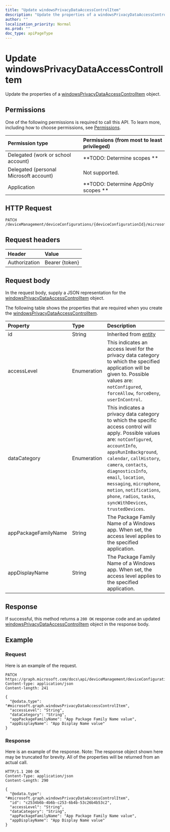 ```yaml
---
title: "Update windowsPrivacyDataAccessControlItem"
description: "Update the properties of a windowsPrivacyDataAccessControlItem object."
author: ""
localization_priority: Normal
ms.prod: ""
doc_type: apiPageType
---
```


# Update windowsPrivacyDataAccessControlItem

Update the properties of a [windowsPrivacyDataAccessControlItem](../resources/windowsprivacydataaccesscontrolitem.md) object.

## Permissions
One of the following permissions is required to call this API. To learn more, including how to choose permissions, see [Permissions](/concepts/permissions-reference.md).

|Permission type|Permissions (from most to least privileged)|
|:---|:---|
|Delegated (work or school account)|**TODO: Determine scopes **|
|Delegated (personal Microsoft account)|Not supported.|
|Application|**TODO: Determine AppOnly scopes **|

## HTTP Request
<!-- {
  "blockType": "ignored"
}
-->
``` http
PATCH /deviceManagement/deviceConfigurations/{deviceConfigurationId}/microsoft.graph.windows10GeneralConfiguration/privacyAccessControls/{windowsPrivacyDataAccessControlItemId}
```

## Request headers
|Header|Value|
|:---|:---|
|Authorization|Bearer {token}|

## Request body
In the request body, supply a JSON representation for the [windowsPrivacyDataAccessControlItem](../resources/windowsPrivacyDataAccessControlItem.md) object.

The following table shows the properties that are required when you create the [windowsPrivacyDataAccessControlItem](../resources/windowsprivacydataaccesscontrolitem.md).

|Property|Type|Description|
|:---|:---|:---|
|id|String| Inherited from [entity](../resources/entity.md)|
|accessLevel|Enumeration|This indicates an access level for the privacy data category to which the specified application will be given to. Possible values are: `notConfigured`, `forceAllow`, `forceDeny`, `userInControl`.|
|dataCategory|Enumeration|This indicates a privacy data category to which the specific access control will apply. Possible values are: `notConfigured`, `accountInfo`, `appsRunInBackground`, `calendar`, `callHistory`, `camera`, `contacts`, `diagnosticsInfo`, `email`, `location`, `messaging`, `microphone`, `motion`, `notifications`, `phone`, `radios`, `tasks`, `syncWithDevices`, `trustedDevices`.|
|appPackageFamilyName|String|The Package Family Name of a Windows app. When set, the access level applies to the specified application.|
|appDisplayName|String|The Package Family Name of a Windows app. When set, the access level applies to the specified application.|



## Response
If successful, this method returns a `200 OK` response code and an updated [windowsPrivacyDataAccessControlItem](../resources/windowsprivacydataaccesscontrolitem.md) object in the response body.

## Example

### Request
Here is an example of the request.
<!-- {
  "blockType": "request",
  "name": "update_windowsprivacydataaccesscontrolitem"
}
-->
``` http
PATCH https://graph.microsoft.com/docs\api/deviceManagement/deviceConfigurations/{deviceConfigurationId}/microsoft.graph.windows10GeneralConfiguration/privacyAccessControls/{windowsPrivacyDataAccessControlItemId}
Content-type: application/json
Content-length: 241

{
  "@odata.type": "#microsoft.graph.windowsPrivacyDataAccessControlItem",
  "accessLevel": "String",
  "dataCategory": "String",
  "appPackageFamilyName": "App Package Family Name value",
  "appDisplayName": "App Display Name value"
}
```

### Response
Here is an example of the response. Note: The response object shown here may be truncated for brevity. All of the properties will be returned from an actual call.
<!-- {
  "blockType": "response",
  "truncated": true
}
-->
``` http
HTTP/1.1 200 OK
Content-Type: application/json
Content-Length: 290

{
  "@odata.type": "#microsoft.graph.windowsPrivacyDataAccessControlItem",
  "id": "c2534b6b-4b6b-c253-6b4b-53c26b4b53c2",
  "accessLevel": "String",
  "dataCategory": "String",
  "appPackageFamilyName": "App Package Family Name value",
  "appDisplayName": "App Display Name value"
}
```

